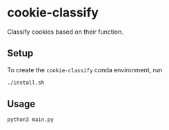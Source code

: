 # cookie-classify
Classify cookies based on their function.

## Setup
To create the `cookie-classify` conda environment, run
```bash
./install.sh
```

## Usage
```bash
python3 main.py
```